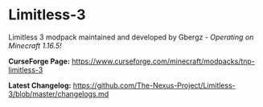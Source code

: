 # Limitless-3
Limitless 3 modpack maintained and developed by Gbergz - *Operating on Minecraft 1.16.5!*

**CurseForge Page:** https://www.curseforge.com/minecraft/modpacks/tnp-limitless-3

**Latest Changelog:** https://github.com/The-Nexus-Project/Limitless-3/blob/master/changelogs.md
